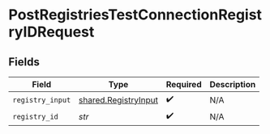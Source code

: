 # PostRegistriesTestConnectionRegistryIDRequest


## Fields

| Field                                                        | Type                                                         | Required                                                     | Description                                                  |
| ------------------------------------------------------------ | ------------------------------------------------------------ | ------------------------------------------------------------ | ------------------------------------------------------------ |
| `registry_input`                                             | [shared.RegistryInput](../../models/shared/registryinput.md) | :heavy_check_mark:                                           | N/A                                                          |
| `registry_id`                                                | *str*                                                        | :heavy_check_mark:                                           | N/A                                                          |